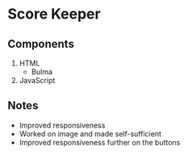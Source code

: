 # Score Keeper

## Components

1. HTML
   - Bulma
2. JavaScript

## Notes

- Improved responsiveness
- Worked on image and made self-sufficient
- Improved responsiveness further on the buttons
